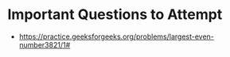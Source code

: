 # Important Questions to Attempt

- https://practice.geeksforgeeks.org/problems/largest-even-number3821/1#
